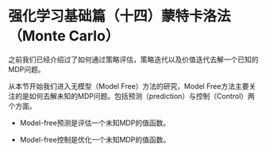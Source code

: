 # 强化学习基础篇（十四）蒙特卡洛法（Monte Carlo）

之前我们已经介绍过了如何通过策略评估，策略迭代以及价值迭代去解一个已知的MDP问题。

从本节开始我们进入无模型（Model Free）方法的研究，Model Free方法主要关注的是如何去解未知的MDP问题。包括预测（prediction）与控制（Control）两个方面。

* Model-free预测是评估一个未知MDP的值函数。

* Model-free控制是优化一个未知MDP的值函数。

